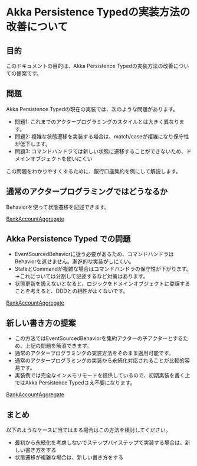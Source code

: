 # Akka Persistence Typedの実装方法の改善について

## 目的

このドキュメントの目的は、Akka Persistence Typedの実装方法の改善についての提案です。

## 問題

Akka Persistence Typedの現在の実装では、次のような問題があります。

- 問題1: これまでのアクタープログラミングのスタイルとは大きく異なります。
- 問題2: 複雑な状態遷移を実装する場合は、match/caseが複雑になり保守性が低下します。
- 問題3: コマンドハンドラでは新しい状態に遷移することができないため、ドメインオブジェクトを使いにくい

この問題をわかりやすくするために、銀行口座集約を例にして解説します。

## 通常のアクタープログラミングではどうなるか

Behaviorを使って状態遷移を記述できます。

[BankAccountAggregate](https://github.com/j5ik2o/akka-at-least-once-delivery/blob/main/src/main/scala/example/persistence/styleInMemory/BankAccountAggregate.scala)


## Akka Persistence Typed での問題

- EventSourcedBehaviorに従う必要があるため、コマンドハンドラはBehaviorを返せません。漸進的な実装がしにくい。
- StateとCommandが複雑な場合はコマンドハンドラの保守性が下がります。→これについては分割して記述するなど対策はあります。
- 状態更新を扱えないとなると、ロジックをドメインオブジェクトに委譲することを考えると、DDDとの相性がよくないです。

[BankAccountAggregate](https://github.com/j5ik2o/akka-at-least-once-delivery/blob/main/src/main/scala/example/persistence/styleDefault/BankAccountAggregate.scala)


## 新しい書き方の提案

- この方法ではEventSourcedBehaviorを集約アクターの子アクターとするため、上記の問題を解消できます。
- 通常のアクタープログラミングの実装方法をそのまま適用可能です。
- 通常のアクタープログラミングの実装から永続化対応されることが比較的容易です。
- 実装例では完全なインメモリモードを提供しているので、初期実装を書く上ではAkka Persistence Typedさえ不要になります。

[BankAccountAggregate](https://github.com/j5ik2o/akka-at-least-once-delivery/blob/main/src/main/scala/example/persistence/styleEffector/BankAccountAggregate.scala)


## まとめ

以下のようなケースに当てはまる場合はこの方法を検討してください。

- 最初から永続化を考慮しないでステップバイステップで実装する場合は、新しい書き方をする
- 状態遷移が複雑な場合は、新しい書き方をする
